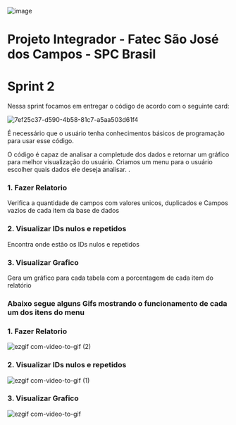 ![image](https://user-images.githubusercontent.com/57918707/81295850-6e8c7d00-9047-11ea-98ea-f68549174851.png)

# Projeto Integrador - Fatec São José dos Campos - SPC Brasil
# Sprint 2

Nessa sprint focamos em entregar o código de acordo com o seguinte card:

![7ef25c37-d590-4b58-81c7-a5aa503d61f4](https://user-images.githubusercontent.com/56441371/82106575-5d530880-96f8-11ea-82ea-9692b1b072f5.jpeg)

É necessário que o usuário tenha conhecimentos básicos de programação para usar esse código.

O código é capaz de analisar a completude dos dados e retornar um gráfico para melhor visualização do usuário. 
Criamos um menu para o usuário escolher quais dados ele deseja analisar.
.
### 1. Fazer Relatorio
Verifica a quantidade de campos com valores unicos, duplicados e Campos vazios de cada item da base de dados
### 2. Visualizar IDs nulos e repetidos
Encontra onde estão os IDs nulos e repetidos
### 3. Visualizar Grafico
Gera um gráfico para cada tabela com a porcentagem de cada item do relatório

### Abaixo segue alguns Gifs mostrando o funcionamento de cada um dos itens do menu 

### 1. Fazer Relatorio
![ezgif com-video-to-gif (2)](https://user-images.githubusercontent.com/56441371/82106144-9b026200-96f5-11ea-8001-2b9ee69d83c2.gif)

### 2. Visualizar IDs nulos e repetidos
![ezgif com-video-to-gif (1)](https://user-images.githubusercontent.com/56441371/82106098-642c4c00-96f5-11ea-930c-baf72b574767.gif)

### 3. Visualizar Grafico
![ezgif com-video-to-gif](https://user-images.githubusercontent.com/56441371/82106167-bd947b00-96f5-11ea-88a9-2b927f128614.gif)

